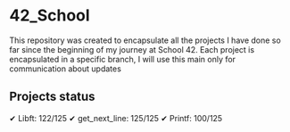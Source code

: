 # 42_School

This repository was created to encapsulate all the projects I have done so far since the beginning of my journey at School 42. 
Each project is encapsulated in a specific branch, I will use this main only for communication about updates


## Projects status
✔  Libft: 122/125
✔  get_next_line: 125/125
✔  Printf: 100/125
